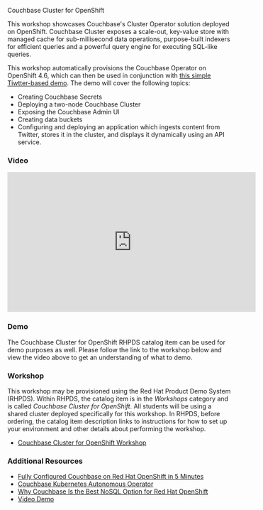 Couchbase Cluster for OpenShift

This workshop showcases Couchbase's Cluster Operator solution deployed on OpenShift. Couchbase Cluster exposes a scale-out, key-value store with managed cache for sub-millisecond data operations, purpose-built indexers for efficient queries and a powerful query engine for executing SQL-like queries.


This workshop automatically provisions the Couchbase Operator on OpenShift 4.6, which can then be used in conjunction with [this simple Tiwtter-based demo](https://github.com/couchbase-partners/redhat-pds). The demo will cover the following topics:

* Creating Couchbase Secrets
* Deploying a two-node Couchbase Cluster
* Exposing the Couchbase Admin UI
* Creating data buckets
* Configuring and deploying an application which ingests content from Twitter, stores it in the cluster, and displays it dynamically using an API service.


### Video
<iframe width="560" height="315" src="https://www.youtube.com/embed?v=3HHPImHr24M" frameborder="0" allow="accelerometer; autoplay; encrypted-media; gyroscope; picture-in-picture" allowfullscreen></iframe>

### Demo
The Couchbase Cluster for OpenShift RHPDS catalog item can be used for demo purposes as well. Please follow the link to the workshop below and view the video above to get an understanding of what to demo.

### Workshop
This workshop may be provisioned using the Red Hat Product Demo System (RHPDS). Within RHPDS, the catalog item is in the _Workshops_ category and is called _Couchbase Cluster for OpenShift_. All students will be using a shared cluster deployed specifically for this workshop. In RHPDS, before ordering, the catalog item description links to instructions for how to set up your environment and other details about performing the workshop.

* [Couchbase Cluster for OpenShift Workshop](https://github.com/couchbase-partners/redhat-pds)

### Additional Resources
* [Fully Configured Couchbase on Red Hat OpenShift in 5 Minutes](https://blog.couchbase.com/fully-configured-couchbase-on-red-hat-openshift-under-five-minutes/)
* [Couchbase Kubernetes Autonomous Operator](https://www.couchbase.com/products/cloud/kubernetes)
* [Why Couchbase Is the Best NoSQL Option for Red Hat OpenShift](https://blog.couchbase.com/why-couchbase-is-the-best-nosql-option-for-red-hat-openshift/)
* [Video Demo](https://www.youtube.com/watch?v=3HHPImHr24M)
